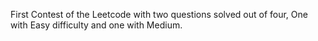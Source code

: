First Contest of the Leetcode with two questions solved out of four, One with Easy difficulty and one with Medium.
